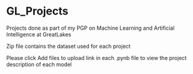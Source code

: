 # GL_Projects
Projects done as part of my PGP on Machine Learning and Artificial Intelligence at GreatLakes

Zip file contains the dataset used for each project

Please click Add files to upload link in each .pynb file to view the project description of each model

